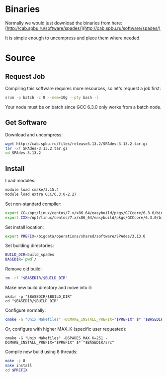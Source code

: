 # Binaries
Normally we would just download the binaries from here: [http://cab.spbu.ru/software/spades/](http://cab.spbu.ru/software/spades/)

It is simple enough to uncompress and place them where needed.

# Source
## Request Job
Compiling this software requires more resources, so let's request a job first:
```bash
srun -p batch -c 8 --mem=10g --pty bash -l
```
Your node must be on batch since GCC 6.3.0 only works from a batch node.

## Get Software
Download and uncompress:
```bash
wget http://cab.spbu.ru/files/release3.13.2/SPAdes-3.13.2.tar.gz
tar -xf SPAdes-3.13.2.tar.gz
cd SPAdes-3.13.2
```

## Install
Load modules:
```bash
module load cmake/3.15.4
module load extra GCC/6.3.0-2.27
```

Set non-standard compiler:
```bash
export CC=/opt/linux/centos/7.x/x86_64/easybuild/pkgs/GCCcore/6.3.0/bin/gcc
export CXX=/opt/linux/centos/7.x/x86_64/easybuild/pkgs/GCCcore/6.3.0/bin/g++
```

Set install location:
```bash
export PREFIX=/bigdata/operations/shared/software/SPAdes/3.13.0
```

Set building directories:
```bash
BUILD_DIR=build_spades
BASEDIR=`pwd`/
```

Remove old build:
```bash
rm -rf "$BASEDIR/$BUILD_DIR"
```

Make new build directory and move into it:
```
mkdir -p "$BASEDIR/$BUILD_DIR"
cd "$BASEDIR/$BUILD_DIR"
```

Configure normally:
```bash
cmake -G "Unix Makefiles" -DCMAKE_INSTALL_PREFIX="$PREFIX" $* "$BASEDIR/src"
```

Or, configure with higher MAX_K (specific user requested):
```
cmake -G "Unix Makefiles" -DSPADES_MAX_K=251 -DCMAKE_INSTALL_PREFIX="$PREFIX" $* "$BASEDIR/src"
```

Compile new build using 8 threads:
```bash
make -j 8
make install
cd $PREFIX
```

